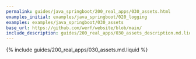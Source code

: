 ```yaml
---
permalink: guides/java_springboot/200_real_apps/030_assets.html
examples_initial: examples/java_springboot/020_logging
examples: examples/java_springboot/030_assets
base_url: https://github.com/werf/website/blob/main/
include_description: guides/200_real_apps/030_assets_description.md.liquid
---
```


{% include guides/200_real_apps/030_assets.md.liquid %}
